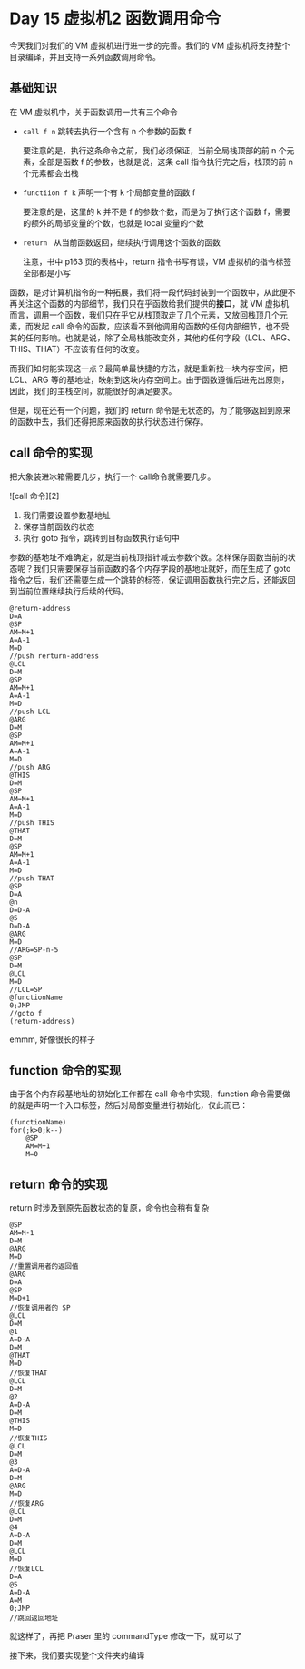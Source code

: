 # Day 15 虚拟机2 函数调用命令

今天我们对我们的 VM 虚拟机进行进一步的完善。我们的 VM 虚拟机将支持整个目录编译，并且支持一系列函数调用命令。

## 基础知识

在 VM 虚拟机中，关于函数调用一共有三个命令

* `call f n` 跳转去执行一个含有 n 个参数的函数 f

  要注意的是，执行这条命令之前，我们必须保证，当前全局栈顶部的前 n 个元素，全部是函数 f 的参数，也就是说，这条 call 指令执行完之后，栈顶的前 n 个元素都会出栈

* `functiion f k` 声明一个有 k 个局部变量的函数 f

  要注意的是，这里的 k 并不是 f 的参数个数，而是为了执行这个函数 f，需要的额外的局部变量的个数，也就是 local 变量的个数

* `return ` 从当前函数返回，继续执行调用这个函数的函数

  注意，书中 p163 页的表格中，return 指令书写有误，VM 虚拟机的指令标签全部都是小写

函数，是对计算机指令的一种拓展，我们将一段代码封装到一个函数中，从此便不再关注这个函数的内部细节，我们只在乎函数给我们提供的**接口**，就 VM 虚拟机而言，调用一个函数，我们只在乎它从栈顶取走了几个元素，又放回栈顶几个元素，而发起 call 命令的函数，应该看不到他调用的函数的任何内部细节，也不受其的任何影响。也就是说，除了全局栈能改变外，其他的任何字段（LCL、ARG、THIS、THAT）不应该有任何的改变。

而我们如何能实现这一点？最简单最快捷的方法，就是重新找一块内存空间，把 LCL、ARG 等的基地址，映射到这块内存空间上。由于函数遵循后进先出原则，因此，我们的主栈空间，就能很好的满足要求。

但是，现在还有一个问题，我们的 return 命令是无状态的，为了能够返回到原来的函数中去，我们还得把原来函数的执行状态进行保存。

## call 命令的实现

把大象装进冰箱需要几步，执行一个 call命令就需要几步。

![call 命令][2]

1. 我们需要设置参数基地址
2. 保存当前函数的状态
3. 执行 goto 指令，跳转到目标函数执行语句中

参数的基地址不难确定，就是当前栈顶指针减去参数个数。怎样保存函数当前的状态呢？我们只需要保存当前函数的各个内存字段的基地址就好，而在生成了 goto 指令之后，我们还需要生成一个跳转的标签，保证调用函数执行完之后，还能返回到当前位置继续执行后续的代码。

```
@return-address
D=A
@SP
AM=M+1
A=A-1
M=D
//push rerturn-address
@LCL
D=M
@SP
AM=M+1
A=A-1
M=D
//push LCL
@ARG
D=M
@SP
AM=M+1
A=A-1
M=D
//push ARG
@THIS
D=M
@SP
AM=M+1
A=A-1
M=D
//push THIS
@THAT
D=M
@SP
AM=M+1
A=A-1
M=D
//push THAT
@SP
D=A
@n
D=D-A
@5
D=D-A
@ARG
M=D
//ARG=SP-n-5
@SP
D=M
@LCL
M=D
//LCL=SP
@functionName
0;JMP
//goto f
(return-address)
```

emmm, 好像很长的样子

## function 命令的实现

由于各个内存段基地址的初始化工作都在 call 命令中实现，function 命令需要做的就是声明一个入口标签，然后对局部变量进行初始化，仅此而已：

```
(functionName)
for(;k>0;k--)
	@SP
	AM=M+1
	M=0
```

## return 命令的实现

return 时涉及到原先函数状态的复原，命令也会稍有复杂

```
@SP
AM=M-1
D=M
@ARG
M=D
//重置调用者的返回值
@ARG
D=A
@SP
M=D+1
//恢复调用者的 SP
@LCL
D=M
@1
A=D-A
D=M
@THAT
M=D
//恢复THAT
@LCL
D=M
@2
A=D-A
D=M
@THIS
M=D
//恢复THIS
@LCL
D=M
@3
A=D-A
D=M
@ARG
M=D
//恢复ARG
@LCL
D=M
@4
A=D-A
D=M
@LCL
M=D
//恢复LCL
D=A
@5
A=D-A
A=M
0;JMP
//跳回返回地址
```

就这样了，再把 Praser 里的 commandType 修改一下，就可以了

接下来，我们要实现整个文件夹的编译